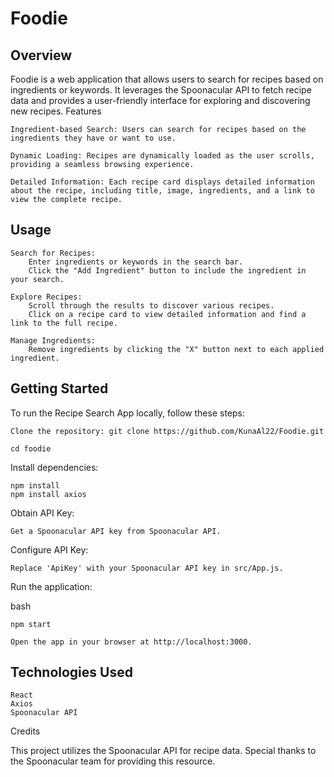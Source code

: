 # Foodie
## Overview

Foodie is a web application that allows users to search for recipes based on ingredients or keywords. It leverages the Spoonacular API to fetch recipe data and provides a user-friendly interface for exploring and discovering new recipes.
Features

    Ingredient-based Search: Users can search for recipes based on the ingredients they have or want to use.

    Dynamic Loading: Recipes are dynamically loaded as the user scrolls, providing a seamless browsing experience.

    Detailed Information: Each recipe card displays detailed information about the recipe, including title, image, ingredients, and a link to view the complete recipe.

## Usage

    Search for Recipes:
        Enter ingredients or keywords in the search bar.
        Click the "Add Ingredient" button to include the ingredient in your search.
        
    Explore Recipes:
        Scroll through the results to discover various recipes.
        Click on a recipe card to view detailed information and find a link to the full recipe.

    Manage Ingredients:
        Remove ingredients by clicking the "X" button next to each applied ingredient.

## Getting Started

To run the Recipe Search App locally, follow these steps:

    Clone the repository: git clone https://github.com/KunaAl22/Foodie.git

    cd foodie


Install dependencies:


    npm install
    npm install axios


Obtain API Key:

    Get a Spoonacular API key from Spoonacular API.

Configure API Key:

    Replace 'ApiKey' with your Spoonacular API key in src/App.js.

Run the application:

bash

    npm start

    Open the app in your browser at http://localhost:3000.

## Technologies Used

    React
    Axios
    Spoonacular API

Credits

This project utilizes the Spoonacular API for recipe data. Special thanks to the Spoonacular team for providing this resource.
